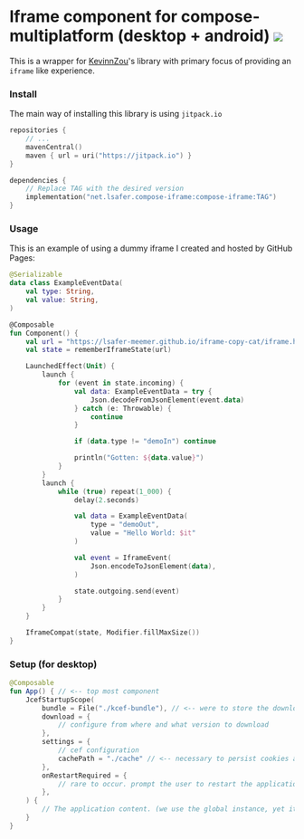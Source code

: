 # Iframe component for compose-multiplatform (desktop + android) [![](https://jitpack.io/v/net.lsafer/compose-iframe.svg)](https://jitpack.io/#net.lsafer/compose-iframe)

This is a wrapper for [KevinnZou](https://github.com/KevinnZou/compose-webview-multiplatform)'s
library with primary focus of providing an `iframe` like experience.

### Install

The main way of installing this library is
using `jitpack.io`

```kts
repositories {
    // ...
    mavenCentral()
    maven { url = uri("https://jitpack.io") }
}

dependencies {
    // Replace TAG with the desired version
    implementation("net.lsafer.compose-iframe:compose-iframe:TAG")
}
```

### Usage

This is an example of using a dummy iframe I created and hosted by GitHub Pages:

```kotlin
@Serializable
data class ExampleEventData(
    val type: String,
    val value: String,
)

@Composable
fun Component() {
    val url = "https://lsafer-meemer.github.io/iframe-copy-cat/iframe.html"
    val state = rememberIframeState(url)

    LaunchedEffect(Unit) {
        launch {
            for (event in state.incoming) {
                val data: ExampleEventData = try {
                    Json.decodeFromJsonElement(event.data)
                } catch (e: Throwable) {
                    continue
                }

                if (data.type != "demoIn") continue

                println("Gotten: ${data.value}")
            }
        }
        launch {
            while (true) repeat(1_000) {
                delay(2.seconds)

                val data = ExampleEventData(
                    type = "demoOut",
                    value = "Hello World: $it"
                )

                val event = IframeEvent(
                    Json.encodeToJsonElement(data),
                )

                state.outgoing.send(event)
            }
        }
    }

    IframeCompat(state, Modifier.fillMaxSize())
}
```

### Setup (for desktop)

```kotlin
@Composable
fun App() { // <-- top most component
    JcefStartupScope(
        bundle = File("./kcef-bundle"), // <-- were to store the downloaded cef bundle
        download = {
            // configure from where and what version to download
        },
        settings = {
            // cef configuration
            cachePath = "./cache" // <-- necessary to persist cookies and localStorage
        },
        onRestartRequired = {
            // rare to occur. prompt the user to restart the application when it happens
        },
    ) {
        // The application content. (we use the global instance, yet it is better to only use webview here)
    }
}
```
